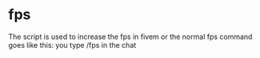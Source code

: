 # fps
 The script is used to increase the fps in fivem or the normal fps command goes like this: you type /fps in the chat
